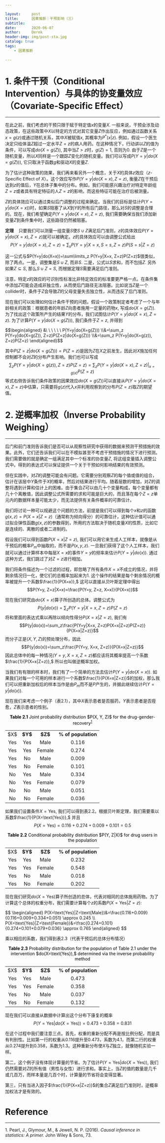 ```yaml
---

layout:     post
title:      因果推断｜干预影响（三）
subtitle:   
date:       2020-06-07
author:     Derek
header-img: img/post-sta.jpg
catalog: true
tags:
    - 因果推断
    
---
```


# 1. 条件干预（Conditional Intervention）与具体的协变量效应（Covariate-Specific Effect）
***

在此之前，我们考虑的干预只限于赋于特定值$x$的变量$X.$ 一般来说，干预会涉及动态政策，在这些政策中$X$以特定的方式对其它变量$Z$作出反应，例如通过函数关系$x=g(z)$或通过随机关系，其中$X$被赋值$x,$ 其概率为$P^*(x|z).$ 例如，假设一个医生决定只给体温$Z$超过一定水平$Z=z$的病人用药。在这种情况下，行动讲以$Z$的值为条件，可以写成$do(X=g(Z)),$ 其中当$Z>z$时，$g(Z)=1,$ 否则为$0.$ 由于$Z$是一个随机变量，所以$X$同样是一个跟踪$Z$变化的随机变量。我们可以写成$P(Y=y|do(X=g(Z))),$ 它只取决于函数$g$和驱动$X$的变量$Z.$

为了估计这种政策的效果，我们再来看另外一个概念，关于$X$的具体$z$效应（$z$-Specific Effect of $X$）。这个效应写作$P(Y=y|do(X=x), Z=z),$ 衡量$Z$在干预后达到$z$的值后，$Y$在总体子集中的分布。例如，我们可能感兴趣治疗对特定年龄组$Z=z$或者具有特定特征的人$Z=z$的影响，而这些特征可能在治疗后被测量。

$Z$的具体效应可以通过类似后门调整的过程来确定。当我们的目标是估计$P(Y=y|do(X=x))$时，如果$S$阻塞了从$X$到$Y$的所有后门路径，那么对$S$的调整是合理的。现在，我们希望确定$P(Y=y|do(X=x), Z=z),$ 我们需要确保当我们添加新变量$Z$到条件集中时，这些路径仍然被阻塞。

**定理**&nbsp;&nbsp;&nbsp; 只要我们可以测量一组变量$S$使$S \cup Z$满足后门准则，$z$的具体效应$P(Y=y|do(X=x), Z=z)$就可以被确定。$z$的具体效应可以由调整公式给出$$P(Y=y|do(X=x), Z=z)=\sum_s P(Y=y|X=x, S=s, Z=z)P(S=s|Z=z)$$ 

这一公式与$P(Y=y|do(X=x))=\sum\limits_z P(Y=y|X=x, Z=z)P(Z=z)$很类似，除了两点。一是，调整集是$S \cup Z,$ 而非$S.$ 二是，公式以$S$求和，而不包括$Z.$ 另外如果$Z \subseteq S,$ 那么$S \cup Z=S,$ 而根据定理$S$需要满足后门准则。

注意，特定$z$的效应的可识别性标准比非特定效应的标准要更严格一点。在条件集中添加$Z$可能会造成非独立性，从而使后门路径无法阻塞。比如说当$Z$是一个collider时，条件于$Z$会导致$Z$的父母变量失去独立性，从而违反了后门准则。

现在我们可以处理如何估计条件干预的问题。假设一个政策制定者考虑了一个与年龄相关的政策：根据患者的年龄$Z$向患者施用一定量的药物$x,$ 写成$do(X=g(Z)).$ 为了找出这个政策所产生的结果$Y$的分布，我们试图估计$P(Y=y|do(X=x), Z=z).$ 为了计算$P(Y=y|do(X=g(Z))),$ 我们条件于$Z=z,$ 并得到

<body>
<p>
$$\begin{aligned}
&\ \ \ \ \ \ P(Y=y|do(X=g(Z)))
\\&=\sum_z P(Y=y|do(X=g(Z)), Z=z)P(Z=z|do(X=g(Z)))
\\&=\sum_z P(Y=y|do(X=g(z)), Z=z)P(Z=z)
\end{aligned}$$
</p>
</body>

其中$P(Z=z|do(X=g(Z)))=P(Z=z)$是因为$Z$在$X$之前发生，因此对$X$施加任何控制都不会对$Z$的分布产生影响。我们也可以写成$$\sum_z P(Y=y|do(X=g(z)), Z=z)P(Z=z)=\sum_z P(Y=y|do(X=x), Z=z)|_{x=g(x)}P(Z=z)$$等式右侧告诉我们条件政策的因果效应$do(X=g(Z))$可以直接从$P(Y=y|do(X=x), Z=z)$中估算，只需要将$g(z)$代入$x$并利用观察到的分布$P(Z=z)$取$Z$的期望值。

# 2. 逆概率加权（Inverse Probability Weighing）
***

后门和前门准则告诉我们是否可以从观察性研究中获得的数据来预测干预措施的效果。此外，它们还告诉我们可以在不模拟甚至不考虑干预措施的情况下进行预测。我们需要做的就是确定一组满足其中一个标准的协变量$Z,$ 将这组变量插入调整公式中。得到的表达式可以保证提供一个关于干预如何影响结果的有效预测。

但在实践中，对$Z$的调整可能会有问题。它需要分别观察$Z$的每个值或值的组合，估计在该层中$Y$条件于$X$的概率，然后对结果进行平均。随着层数的增加，对$Z$的调整将遇到计算和估计上的困难。由于集合$Z$可以由几十个变量构成，每个变量都有几十个离散值，因此调整公式所需要的求和可能是巨大的，而且落在每个$Z=z$单元内的数据样本量可能太少，而无法提供有关条件概率的可靠估计。

我们将讨论一种可以规避这个问题的方法，前提是我们可以得到每个$x$和$z$的函数$g(x, z)=P(X=x|Z=z)$（通常称为倾向得分）的可靠估计，这种估计值可以通过拟合弹性函数$g(x, z)$的参数得到，所用的方法取决于随机变量$X$的性质，比如它是连续的、离散的或者二进制的。

假设我们可以得到函数$P(X=x|Z=z),$ 我们可以用它来生成人工样本，就像是从干预后的概率$P_m$中抽取的，而不是$P(x, y, z).$ 一旦我们获得了这个人工样本，我们就可以通过计算样本中每层$X=x$的事件$Y=y$的频率来估计$P(Y=y|do(x)).$ 通过这种方式，我们跳过了对$Z=z$进行相加。

我们将条件描述为一个过滤的过程，即忽略了所有条件$X=x$不成立的情况，并将剩余情况归一化，使它们的总概率加起来为$1.$ 这个操作的结果是每个剩余情况的概率被提升一个系数$\frac{1}{P(X=x)},$ 这可以直接从贝叶斯定理中得出$$P(Y=y, Z=z|X=x)=\frac{P(Y=y, Z=z, X=x)}{P(X=x)}$$

现在我们研究由$do(X=x)$算子所创造的总体。调整公式为$$P(y|do(x))=\sum_z P(Y=y|X=x, Z=z)P(Z=z)$$ 将和里面的表达式乘以再除以倾向性得分$P(X=x|Z=z),$ 我们有$$P(y|do(x))=\sum_z\frac{P(Y=y|X=x, Z=z)P(X=x|Z=z)P(Z=z)}{P(X=x|Z=z)}$$ 而分子正是$(X, Y, Z)$的预处理分布，因此$$P(y|do(x))=\sum_z\frac{P(Y=y, X=x, Z=z)}{P(X=x|Z=z)}$$ 因此总体中的每一种情况$(Y=y, X=x, Z=z)$都应该将其概率提高一个系数$\frac{1}{P(X=x|Z=z)},$ 所以也叫做逆概率加权。

当我们有有限的样本时，我们有了一个简单的方法去估计$P(Y=y|do(X=x)).$ 如果我们对每一个可用的样本进行一个系数$\frac{1}{P(X=x|Z=z)}$的加权，那么我们可以把重新加权后的样本当作是由$P_m$而不是$P$产生的，并据此继续估计$P(Y=y|do(x)).$

现在我们来考虑一个例子（表2.1），其中$X$表示患者是否服药，$Y$表示患者是否痊愈，$Z$表示患者的性别。

<center>
<div style="display: inline-block; color: #000; padding: 0px;"><b>Table 2.1</b> Joint probability distribution $P(X, Y, Z)$ for the drug-gender-recovery<sup><a href="#footnote-1">1</a></sup></div>
<table frame="void">
  <tbody>
    <tr>
      <td align="center">$X$</td>
      <td align="center"><b>$Y$</b></td>
      <td align="center"><b>$Z$</b></td>
      <td align="center"><b>% of population</b></td>
    </tr>
    <tr>
      <td align="center">Yes</td>
      <td align="center">Yes</td>
      <td align="center">Male</td>
      <td align="center">0.116</td>
    </tr>
    <tr>
      <td align="center">Yes</td>
      <td align="center">Yes</td>
      <td align="center">Female</td>
      <td align="center">0.274</td>
    </tr>
    <tr>
      <td align="center">Yes</td>
      <td align="center">No</td>
      <td align="center">Male</td>
      <td align="center">0.009</td>
    </tr>
    <tr>
      <td align="center">Yes</td>
      <td align="center">No</td>
      <td align="center">Female</td>
      <td align="center">0.101</td>
    </tr>
    <tr>
      <td align="center">No</td>
      <td align="center">Yes</td>
      <td align="center">Male</td>
      <td align="center">0.334</td>
    </tr>
    <tr>
      <td align="center">No</td>
      <td align="center">Yes</td>
      <td align="center">Female</td>
      <td align="center">0.079</td>
    </tr>
    <tr>
      <td align="center">No</td>
      <td align="center">No</td>
      <td align="center">Male</td>
      <td align="center">0.051</td>
    </tr>
    <tr>
      <td align="center">No</td>
      <td align="center">No</td>
      <td align="center">Female</td>
      <td align="center">0.036</td>
    </tr>
   </tbody>
</table>
</center>

如果我们设置条件$X=\text{Yes},$ 我们可以得到表2.2。根据贝叶斯定理，我们需要乘以系数$\frac{1}{P(X=\text{Yes})},$ 并且$$P(X=\text{Yes})=0.116+0.274+0.009+0.101=0.5$$

<center>
<div style="display: inline-block; color: #000; padding: 0px;"><b>Table 2.2</b> Conditional probability distribution $P(Y, Z|X)$ for drug users in the population</div>
<table frame="void">
  <tbody>
    <tr>
      <td align="center">$X$</td>
      <td align="center"><b>$Y$</b></td>
      <td align="center"><b>$Z$</b></td>
      <td align="center"><b>% of population</b></td>
    </tr>
    <tr>
      <td align="center">Yes</td>
      <td align="center">Yes</td>
      <td align="center">Male</td>
      <td align="center">0.232</td>
    </tr>
    <tr>
      <td align="center">Yes</td>
      <td align="center">Yes</td>
      <td align="center">Female</td>
      <td align="center">0.548</td>
    </tr>
    <tr>
      <td align="center">Yes</td>
      <td align="center">No</td>
      <td align="center">Male</td>
      <td align="center">0.018</td>
    </tr>
    <tr>
      <td align="center">Yes</td>
      <td align="center">No</td>
      <td align="center">Female</td>
      <td align="center">0.202</td>
    </tr>
   </tbody>
</table>
</center>

现在我们研究$do(X=\text{Yes})$算子所创造的总体，代表对相同的总体施用药物。为了计算这个总体的权重分布，我们需要计算每个$z$的系数$P(X=\text{Yes}|Z=z):$

<body>
<p>
$$
\begin{aligned}
P(X=\text{Yes}|Z=\text{Male})&=\frac{0.116+0.009}{0.116+0.009+0.334+0.051} \approx 0.245
\\ P(X=\text{Yes}|Z=\text{Female})&=\frac{0.274+0.101}{0.274+0.101+0.079+0.036} \approx 0.765
\end{aligned}
$$
</p>
</body>

乘以相应的系数，我们得到表2.3（代表干预后的总体分布情况）

<center>
<div style="display: inline-block; color: #000; padding: 0px;"><b>Table 2.3</b> Probability distribution for the population of Table 2.1 under the <br>intervention $do(X=\text{Yes}),$ determined via the inverse probability method</div>
<table frame="void">
  <tbody>
    <tr>
      <td align="center">$X$</td>
      <td align="center"><b>$Y$</b></td>
      <td align="center"><b>$Z$</b></td>
      <td align="center"><b>% of population</b></td>
    </tr>
    <tr>
      <td align="center">Yes</td>
      <td align="center">Yes</td>
      <td align="center">Male</td>
      <td align="center">0.473</td>
    </tr>
    <tr>
      <td align="center">Yes</td>
      <td align="center">Yes</td>
      <td align="center">Female</td>
      <td align="center">0.358</td>
    </tr>
    <tr>
      <td align="center">Yes</td>
      <td align="center">No</td>
      <td align="center">Male</td>
      <td align="center">0.037</td>
    </tr>
    <tr>
      <td align="center">Yes</td>
      <td align="center">No</td>
      <td align="center">Female</td>
      <td align="center">0.132</td>
    </tr>
   </tbody>
</table>
</center>

现在我们可以直接从数据中计算出这个分布下康复的概率$$P(Y=\text{Yes}|do(X=\text{Yes}))=0.473+0.358=0.831$$

在这个过程中我们要注意三点。首先，权重的重新分配不再是按比例分配，而是具有判别性。比如第一行的权重从0.116提升至0.473，系数为4.1，而第二行的权重从0.274提升到0.358，系数为1.3。这种重新分布使$X$与$Z$独立，就像随机实验一样。

第二，这个例子没有体现计算量的节省。为了估计$P(Y=\text{Yes}|do(X=\text{Yes})),$ 我们仍然需要对$Z$的所有值（男性与女性）进行求和。事实上，当$Z$的值的数量是几千或几百万，而样本量是几百个时，计算量的节省将会变得显著。

第三，只有当进入因子$\frac{1}{P(X=x|Z=z)}$的集合$Z$满足后门准则时，逆概率加权法才是有效的。



# Reference
***

<p id="footnote-1">1. Pearl, J., Glymour, M., & Jewell, N. P. (2016). <i>Causal inference in statistics: A primer.</i> John Wiley & Sons, 73.